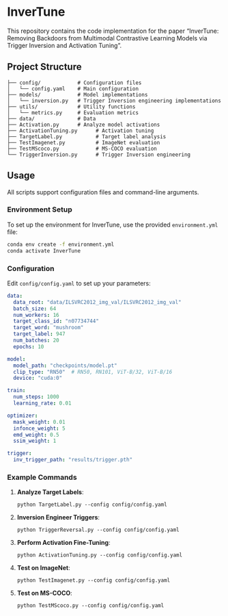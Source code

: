 # InverTune

This repository contains the code implementation for the paper “InverTune: Removing Backdoors from Multimodal Contrastive Learning Models via Trigger Inversion and Activation Tuning”.

## Project Structure

```
├── config/            # Configuration files
│   └── config.yaml    # Main configuration
├── models/            # Model implementations
│   └── inversion.py   # Trigger Inversion engineering implementations
├── utils/             # Utility functions
│   └── metrics.py     # Evaluation metrics
├── data/              # Data
├── Activation.py      # Analyze model activations
├── ActivationTuning.py      # Activation tuning
├── TargetLabel.py           # Target label analysis
├── TestImagenet.py          # ImageNet evaluation
├── TestMScoco.py            # MS-COCO evaluation
└── TriggerInversion.py      # Trigger Inversion engineering
```

## Usage

All scripts support configuration files and command-line arguments.

### Environment Setup

To set up the environment for InverTune, use the provided `environment.yml` file:

```bash
conda env create -f environment.yml
conda activate InverTune
```

### Configuration

Edit `config/config.yaml` to set up your parameters:

```yaml
data:
  data_root: "data/ILSVRC2012_img_val/ILSVRC2012_img_val"
  batch_size: 64
  num_workers: 16
  target_class_id: "n07734744"
  target_word: "mushroom"
  target_label: 947
  num_batches: 20
  epochs: 10

model:
  model_path: "checkpoints/model.pt"
  clip_type: "RN50"  # RN50, RN101, ViT-B/32, ViT-B/16
  device: "cuda:0"

train:
  num_steps: 1000
  learning_rate: 0.01

optimizer:
  mask_weight: 0.01     
  infonce_weight: 5
  emd_weight: 0.5
  ssim_weight: 1

trigger:
  inv_trigger_path: "results/trigger.pth"
```

### Example Commands

1. **Analyze Target Labels**:
   ```
   python TargetLabel.py --config config/config.yaml
   ```

2. **Inversion Engineer Triggers**:
   ```
   python TriggerReversal.py --config config/config.yaml
   ```

3. **Perform Activation Fine-Tuning**:
   ```
   python ActivationTuning.py --config config/config.yaml
   ```

4. **Test on ImageNet**:
   ```
   python TestImagenet.py --config config/config.yaml
   ```

5. **Test on MS-COCO**:
   ```
   python TestMScoco.py --config config/config.yaml
   ```
